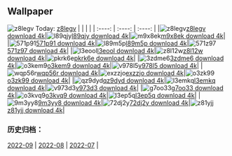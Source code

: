 ## Wallpaper
![z8legv](https://w.wallhaven.cc/full/z8/wallhaven-z8legv.jpg) Today: [z8legv](https://th.wallhaven.cc/small/z8/z8legv.jpg)
|      |      |      |
| :----: | :----: | :----: |
|![z8legv](https://th.wallhaven.cc/small/z8/z8legv.jpg)[z8legv download 4k](https://wallhaven.cc/w/z8legv)|![l89qjy](https://th.wallhaven.cc/small/l8/l89qjy.jpg)[l89qjy download 4k](https://wallhaven.cc/w/l89qjy)|![m9x8ek](https://th.wallhaven.cc/small/m9/m9x8ek.jpg)[m9x8ek download 4k](https://wallhaven.cc/w/m9x8ek)|
|![571p91](https://th.wallhaven.cc/small/57/571p91.jpg)[571p91 download 4k](https://wallhaven.cc/w/571p91)|![l89m5p](https://th.wallhaven.cc/small/l8/l89m5p.jpg)[l89m5p download 4k](https://wallhaven.cc/w/l89m5p)|![571z97](https://th.wallhaven.cc/small/57/571z97.jpg)[571z97 download 4k](https://wallhaven.cc/w/571z97)|
|![l3eool](https://th.wallhaven.cc/small/l3/l3eool.jpg)[l3eool download 4k](https://wallhaven.cc/w/l3eool)|![z8l12w](https://th.wallhaven.cc/small/z8/z8l12w.jpg)[z8l12w download 4k](https://wallhaven.cc/w/z8l12w)|![pkrk6e](https://th.wallhaven.cc/small/pk/pkrk6e.jpg)[pkrk6e download 4k](https://wallhaven.cc/w/pkrk6e)|
|![3zdme6](https://th.wallhaven.cc/small/3z/3zdme6.jpg)[3zdme6 download 4k](https://wallhaven.cc/w/3zdme6)|![o3kem9](https://th.wallhaven.cc/small/o3/o3kem9.jpg)[o3kem9 download 4k](https://wallhaven.cc/w/o3kem9)|![v978l5](https://th.wallhaven.cc/small/v9/v978l5.jpg)[v978l5 download 4k](https://wallhaven.cc/w/v978l5)|
|![wqp56r](https://th.wallhaven.cc/small/wq/wqp56r.jpg)[wqp56r download 4k](https://wallhaven.cc/w/wqp56r)|![exzzjo](https://th.wallhaven.cc/small/ex/exzzjo.jpg)[exzzjo download 4k](https://wallhaven.cc/w/exzzjo)|![o3zk99](https://th.wallhaven.cc/small/o3/o3zk99.jpg)[o3zk99 download 4k](https://wallhaven.cc/w/o3zk99)|
|![qz9dyd](https://th.wallhaven.cc/small/qz/qz9dyd.jpg)[qz9dyd download 4k](https://wallhaven.cc/w/qz9dyd)|![l3emkq](https://th.wallhaven.cc/small/l3/l3emkq.jpg)[l3emkq download 4k](https://wallhaven.cc/w/l3emkq)|![v973d3](https://th.wallhaven.cc/small/v9/v973d3.jpg)[v973d3 download 4k](https://wallhaven.cc/w/v973d3)|
|![g7oo33](https://th.wallhaven.cc/small/g7/g7oo33.jpg)[g7oo33 download 4k](https://wallhaven.cc/w/g7oo33)|![o3kvq9](https://th.wallhaven.cc/small/o3/o3kvq9.jpg)[o3kvq9 download 4k](https://wallhaven.cc/w/o3kvq9)|![l3ep5q](https://th.wallhaven.cc/small/l3/l3ep5q.jpg)[l3ep5q download 4k](https://wallhaven.cc/w/l3ep5q)|
|![9m3yy8](https://th.wallhaven.cc/small/9m/9m3yy8.jpg)[9m3yy8 download 4k](https://wallhaven.cc/w/9m3yy8)|![72dj2y](https://th.wallhaven.cc/small/72/72dj2y.jpg)[72dj2y download 4k](https://wallhaven.cc/w/72dj2y)|![z81yjj](https://th.wallhaven.cc/small/z8/z81yjj.jpg)[z81yjj download 4k](https://wallhaven.cc/w/z81yjj)|

### 历史归档：
[2022-09](https://github.com/april-projects/april-wallpaper/tree/main/picture/2022-09/) | [2022-08](https://github.com/april-projects/april-wallpaper/tree/main/picture/2022-08/) | [2022-07](https://github.com/april-projects/april-wallpaper/tree/main/picture/2022-07/) | 